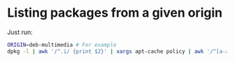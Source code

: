 # Listing packages from a given origin

Just run:
```bash
ORIGIN=deb-multimedia # For example
dpkg -l | awk '/^.i/ {print $2}' | xargs apt-cache policy | awk '/^[a-z0-9.-]+:/ {pkg=$1}; /***/ {OFS="\t"; ver=$2; getline; print pkg,ver,$2,$3}'|grep -v /var/lib/dpkg/status| sed -e 's/://'|awk '{printf "%-40s %-36s %-36s %-16s \n",$1,$2,$3, $4}' | grep -i $ORIGIN | cut -d" " -f1
```
